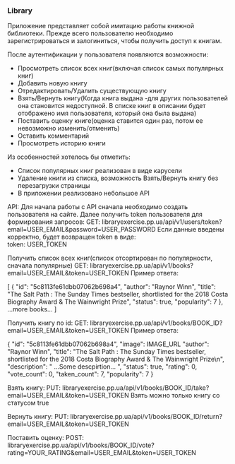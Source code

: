 ### Library

Приложение представляет собой имитацию работы книжной библиотеки.
Прежде всего пользователю необходимо зарегистрироваться и залогиниться, чтобы получить доступ к книгам.

После аутентификации у пользователя появляются возможности:
- Просмотреть список всех книг(включая список самых популярных книг)
- Добавить новую книгу
- Отредактировать/Удалить существующую книгу
- Взять/Вернуть книгу(Когда книга выдана -для других пользователей она становится недоступной. В списке книг в описании будет отображено имя пользователя, который она была выдана) 
- Поставить оценку книге(оценка ставится один раз, потом ее невозможно изменить/отменить)
- Оставить комментарий
- Просмотреть историю книги

Из особенностей хотелось бы отметить:
- Список популярных книг реализован в виде карусели
- Удаление книги из списка, возможность Взять/Вернуть книгу без перезагрузки страницы
- В приложении реализовано небольшое API



API:
Для начала работы с API сначала необходимо создать пользователя на сайте.
Далее получить token пользователя для формирования запросов:
GET:	libraryexercise.pp.ua/api/v1/users/token?email=USER_EMAIL&password=USER_PASSWORD
Если данные введены корректно, будет возвращен token в виде:	
token: USER_TOKEN

Получить список всех книг(список отсортирован по популярности, сначала популярные)
GET:	libraryexercise.pp.ua/api/v1/books?email=USER_EMAIL&token=USER_TOKEN
Пример ответа:

[
    {
        "id": "5c8113fe61dbb07062b698a4",
        "author": "Raynor Winn",
        "title": "The Salt Path : The Sunday Times bestseller, shortlisted for the 2018 Costa Biography Award & The Wainwright Prize",
        "status": true,
        "popularity": 7
    },
…more books...
]


Получить книгу по id:
GET: libraryexercise.pp.ua/api/v1/books/BOOK_ID?email=USER_EMAIL&token=USER_TOKEN
Пример ответа:

{
    "id": "5c8113fe61dbb07062b698a4",
    "image": IMAGE_URL
    "author": "Raynor Winn",
    "title": "The Salt Path : The Sunday Times bestseller, shortlisted for the 2018 Costa Biography Award & The Wainwright Prize\n",
    "description": " …Some descpirtion… ",
    "status": true,
    "rating": 0,
    "vote_count": 0,
    "taken_count": 7,
    "popularity": 7
}

Взять книгу:
PUT:	libraryexercise.pp.ua/api/v1/books/BOOK_ID/take?email=USER_EMAIL&token=USER_TOKEN
Взять можно только книгу со статусом true

Вернуть книгу:
PUT:	libraryexercise.pp.ua/api/v1/books/BOOK_ID/return?email=USER_EMAIL&token=USER_TOKEN

Поставить оценку:
POST:	libraryexercise.pp.ua/api/v1/books/BOOK_ID/vote?rating=YOUR_RATING&email=USER_EMAIL&token=USER_TOKEN


